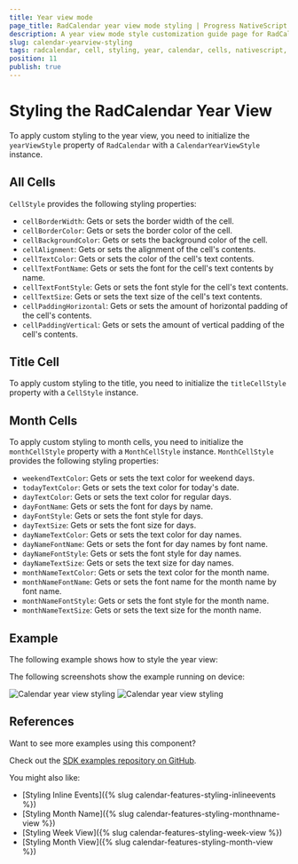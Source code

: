 ```yaml
---
title: Year view mode
page_title: RadCalendar year view mode styling | Progress NativeScript UI Documentation
description: A year view mode style customization guide page for RadCalendar for NativeScript.
slug: calendar-yearview-styling
tags: radcalendar, cell, styling, year, calendar, cells, nativescript, professional, ui
position: 11
publish: true
---
```


# Styling the RadCalendar Year View

To apply custom styling to the year view, you need to initialize the `yearViewStyle` property of `RadCalendar` with a `CalendarYearViewStyle` instance.

## All Cells

`CellStyle` provides the following styling properties:

* `cellBorderWidth`: Gets or sets the border width of the cell.
* `cellBorderColor`: Gets or sets the border color of the cell.
* `cellBackgroundColor`: Gets or sets the background color of the cell.
* `cellAlignment`: Gets or sets the alignment of the cell's contents.
* `cellTextColor`: Gets or sets the color of the cell's text contents.
* `cellTextFontName`: Gets or sets the font for the cell's text contents by name.
* `cellTextFontStyle`: Gets or sets the font style for the cell's text contents.
* `cellTextSize`: Gets or sets the text size of the cell's text contents.
* `cellPaddingHorizontal`: Gets or sets the amount of horizontal padding of the cell's contents.
* `cellPaddingVertical`: Gets or sets the amount of vertical padding of the cell's contents.

## Title Cell

To apply custom styling to the title, you need to initialize the `titleCellStyle` property with a `CellStyle` instance.

## Month Cells

To apply custom styling to month cells, you need to initialize the `monthCellStyle` property with a `MonthCellStyle` instance. `MonthCellStyle` provides the following styling properties:

* `weekendTextColor`: Gets or sets the text color for weekend days.
* `todayTextColor`: Gets or sets the text color for today's date.
* `dayTextColor`: Gets or sets the text color for regular days.
* `dayFontName`: Gets or sets the font for days by name.
* `dayFontStyle`: Gets or sets the font style for days.
* `dayTextSize`: Gets or sets the font size for days.
* `dayNameTextColor`: Gets or sets the text color for day names.
* `dayNameFontName`: Gets or sets the font for day names by font name.
* `dayNameFontStyle`: Gets or sets the font style for day names.
* `dayNameTextSize`: Gets or sets the text size for day names.
* `monthNameTextColor`: Gets or sets the text color for the month name.
* `monthNameFontName`: Gets or sets the font name for the month name by font name.
* `monthNameFontStyle`: Gets or sets the font style for the month name.
* `monthNameTextSize`: Gets or sets the text size for the month name.

## Example

The following example shows how to style the year view:

<snippet id='calendar-yearview-styling'/>

The following screenshots show the example running on device:

![Calendar year view styling](../../../img/ns_ui/calendar_styling_year_ios.png "iOS")      ![Calendar year view styling](../../../img/ns_ui/calendar_styling_year_android.png "Android")

## References

Want to see more examples using this component?

Check out the [SDK examples repository on GitHub](https://github.com/telerik/nativescript-ui-samples/tree/master/calendar/app/calendar/cell-styling).

You might also like:

* [Styling Inline Events]({% slug calendar-features-styling-inlineevents %})
* [Styling Month Name]({% slug calendar-features-styling-monthname-view %})
* [Styling Week View]({% slug calendar-features-styling-week-view %})
* [Styling Month View]({% slug calendar-features-styling-month-view %})
